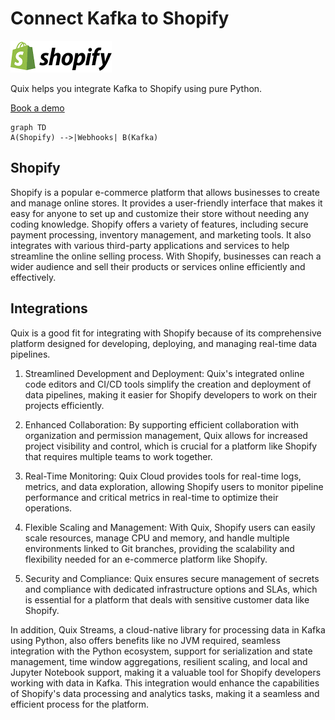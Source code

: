 # Connect Kafka to Shopify

![](./images/logo_1.jpg)

Quix helps you integrate Kafka to Shopify using pure Python.

<div>
<a class="md-button md-button--primary" href="https://share.hsforms.com/1iW0TmZzKQMChk0lxd_tGiw4yjw2?__hstc=175542013.2303933fbd746c0ac86d9ccbe9bc9100.1728383268831.1729603416735.1729620918855.31&__hssc=175542013.1.1729620918855&__hsfp=2132701734" target="_blank" style="margin-right:.5rem;">Book a demo</a>
<br/>
</div>

```mermaid
graph TD
A(Shopify) -->|Webhooks| B(Kafka)
```

## Shopify

Shopify is a popular e-commerce platform that allows businesses to create and manage online stores. It provides a user-friendly interface that makes it easy for anyone to set up and customize their store without needing any coding knowledge. Shopify offers a variety of features, including secure payment processing, inventory management, and marketing tools. It also integrates with various third-party applications and services to help streamline the online selling process. With Shopify, businesses can reach a wider audience and sell their products or services online efficiently and effectively.

## Integrations

Quix is a good fit for integrating with Shopify because of its comprehensive platform designed for developing, deploying, and managing real-time data pipelines. 

1. Streamlined Development and Deployment: Quix's integrated online code editors and CI/CD tools simplify the creation and deployment of data pipelines, making it easier for Shopify developers to work on their projects efficiently.

2. Enhanced Collaboration: By supporting efficient collaboration with organization and permission management, Quix allows for increased project visibility and control, which is crucial for a platform like Shopify that requires multiple teams to work together.

3. Real-Time Monitoring: Quix Cloud provides tools for real-time logs, metrics, and data exploration, allowing Shopify users to monitor pipeline performance and critical metrics in real-time to optimize their operations.

4. Flexible Scaling and Management: With Quix, Shopify users can easily scale resources, manage CPU and memory, and handle multiple environments linked to Git branches, providing the scalability and flexibility needed for an e-commerce platform like Shopify.

5. Security and Compliance: Quix ensures secure management of secrets and compliance with dedicated infrastructure options and SLAs, which is essential for a platform that deals with sensitive customer data like Shopify.

In addition, Quix Streams, a cloud-native library for processing data in Kafka using Python, also offers benefits like no JVM required, seamless integration with the Python ecosystem, support for serialization and state management, time window aggregations, resilient scaling, and local and Jupyter Notebook support, making it a valuable tool for Shopify developers working with data in Kafka. This integration would enhance the capabilities of Shopify's data processing and analytics tasks, making it a seamless and efficient process for the platform.

